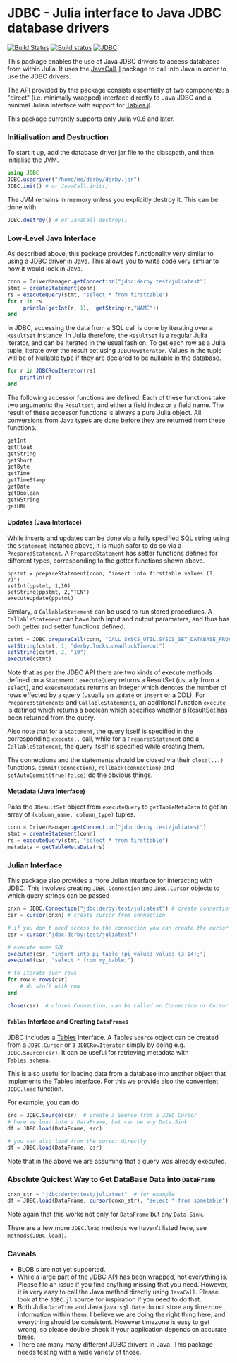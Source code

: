 # JDBC - Julia interface to Java JDBC database drivers

[![Build Status](https://travis-ci.org/JuliaDatabases/JDBC.jl.svg?branch=master)](https://travis-ci.org/JuliaDatabases/JDBC.jl)  [![Build status](https://ci.appveyor.com/api/projects/status/3m0pq27s24mkaduq?svg=true)](https://ci.appveyor.com/project/aviks/jdbc-jl)  [![JDBC](http://pkg.julialang.org/badges/JDBC_0.6.svg)](http://pkg.julialang.org/?pkg=JDBC)


This package enables the use of Java JDBC drivers to access databases from within Julia. It uses the [JavaCall.jl](https://github.com/aviks/JavaCall.jl) package to call into Java in order to use the JDBC drivers. 

The API provided by this package consists essentially of two components: a "direct" (i.e. minimally wrapped) interface directly to Java JDBC and a minimal
Julian interface with support for [Tables.jl](https://github.com/JuliaData/Tables.jl).

This package currently supports only Julia v0.6 and later.


### Initialisation and Destruction

To start it up, add the database driver jar file to the classpath, and then initialise the JVM. 

```julia
using JDBC
JDBC.usedriver("/home/me/derby/derby.jar")
JDBC.init() # or JavaCall.init()
 ```
The JVM remains in memory unless you explicitly destroy it.  This can be done with
```julia
JDBC.destroy() # or JavaCall.destroy()
```

### Low-Level Java Interface

As described above, this package provides functionality very similar to using a JDBC driver in Java. This allows you to write code very similar to how it would
look in Java.

```julia
conn = DriverManager.getConnection("jdbc:derby:test/juliatest")
stmt = createStatement(conn)
rs = executeQuery(stmt, "select * from firsttable")
for r in rs
     println(getInt(r, 1),  getString(r,"NAME"))
end
```

In JDBC, accessing the data from a SQL call is done by iterating over a `ResultSet` instance. In Julia therefore, the `ResultSet` is a regular Julia iterator, and can be iterated in the usual fashion. 
To get each row as a Julia tuple, iterate over the result set using `JDBCRowIterator`.  Values in the tuple will be of Nullable type if they are declared to be nullable in the database.

```julia
for r in JDBCRowIterator(rs)
    println(r)
end
```

The following accessor functions are defined. Each of these functions take two arguments:  the `Resultset`, and either a field index or a field name. The result of these accessor functions is always a pure Julia object. All conversions from Java types are done before they are returned from these functions. 
```julia
getInt
getFloat
getString 
getShort 
getByte 
getTime 
getTimeStamp 
getDate
getBoolean
getNString
getURL
```
#### Updates (Java Interface)

While inserts and updates can be done via a fully specified SQL string using the `Statement` instance above, it is much safer to do so via a `PreparedStatement`. A `PreparedStatement` has setter functions defined for different types, corresponding to the getter functions shown above. 

```
ppstmt = prepareStatement(conn, "insert into firsttable values (?, ?)")
setInt(ppstmt, 1,10)
setString(ppstmt, 2,"TEN")
executeUpdate(ppstmt)
```

Similary, a `CallableStatement` can be used to run stored procedures. A `CallableStatement` can have both input and output parameters, and thus has both getter and setter functions defined. 
```julia
cstmt = JDBC.prepareCall(conn, "CALL SYSCS_UTIL.SYSCS_SET_DATABASE_PROPERTY(?, ?)")
setString(cstmt, 1, "derby.locks.deadlockTimeout")
setString(cstmt, 2, "10")
execute(cstmt)
```

Note that as per the JDBC API there are two kinds of execute methods defined on a `Statement` : `executeQuery` returns a ResultSet (usually from a `select`), and `executeUpdate` returns an Integer which denotes the number of rows effected by a query (usually an `update` or `insert` or a DDL). For `PreparedStatements` and `CallableStatements`, an additional function `execute` is defined which returns a boolean which specifies whether a ResultSet has been returned from the query. 

Also note that for a `Statement`, the query itself is specified in the corresponding `execute..` call, while for a `PreparedStatement` and a `CallableStatement`, the query itself is specified while creating them. 

The connections and the statements should be closed via their `close(...)` functions. `commit(connection)`, `rollback(connection)` and `setAutoCommit(true|false)` do the obvious things.

#### Metadata (Java Interface)

Pass the `JResultSet` object from `executeQuery` to `getTableMetaData` to get an array of `(column_name, column_type)` tuples.

```julia
conn = DriverManager.getConnection("jdbc:derby:test/juliatest")
stmt = createStatement(conn)
rs = executeQuery(stmt, "select * from firsttable")
metadata = getTableMetaData(rs)
```

### Julian Interface

This package also provides a more Julian interface for interacting with JDBC.  This involves creating `JDBC.Connection` and `JDBC.Cursor` objects to which query
strings can be passed
```julia
cnxn = JDBC.Connection("jdbc:derby:test/juliatest") # create connection
csr = cursor(cnxn) # create cursor from connection

# if you don't need access to the connection you can create the cursor directly
csr = cursor("jdbc:derby:test/juliatest")

# execute some SQL
execute!(csr, "insert into pi_table (pi_value) values (3.14);")
execute!(csr, "select * from my_table;")

# to iterate over rows
for row ∈ rows(csr)
    # do stuff with row
end

close(csr)  # closes Connection, can be called on Connection or Cursor
```

#### `Tables` Interface and Creating `DataFrame`s

JDBC includes a [Tables](https://github.com/JuliaData/Tables.jl) interface.  A Tables
`Source` object can be created from a `JDBC.Cursor` or a `JDBCRowIterator` simply by doing
e.g. `JDBC.Source(csr)`.  It can be useful for retrieving metadata with `Tables.schema`.

This is also useful for loading data from a database into another object that implements the Tables interface.  For this we
provide also the convenient `JDBC.load` function.

For example, you can do
```julia
src = JDBC.Source(csr)  # create a Source from a JDBC.Cursor
# here we load into a DataFrame, but can be any Data.Sink
df = JDBC.load(DataFrame, src)

# you can also load from the cursor directly
df = JDBC.load(DataFrame, csr)
```
Note that in the above we are assuming that a query was already executed.

### Absolute Quickest Way to Get DataBase Data into `DataFrame`

```julia
cnxn_str = "jdbc:derby:test/juliatest"  # for example
df = JDBC.load(DataFrame, cursor(cnxn_str), "select * from sometable")
```
Note again that this works not only for `DataFrame` but any `Data.Sink`.

There are a few more `JDBC.load` methods we haven't listed here, see `methods(JDBC.load)`.

### Caveats
 * BLOB's are not yet supported. 
 * While a large part of the JDBC API has been wrapped, not everything is. Please file an issue if you find anything missing that you need. However, it is very easy to call the Java method directly using `JavaCall`. Please look at the `JDBC.jl` source for inspiration if you need to do that. 
 * Both Julia `DateTime` and Java `java.sql.Date` do not store any timezone information within them. I believe we are doing the right thing here, and everything should be consistent. However timezone is easy to get wrong, so please double check if your application depends on accurate times. 
 * There are many many different JDBC drivers in Java. This package needs testing with a wide variety of those.
